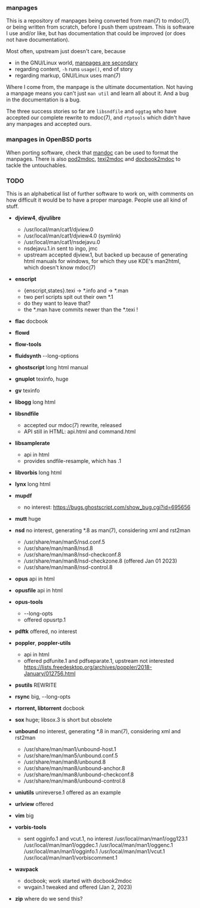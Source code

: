 ### manpages

This is a repository of manpages being converted from man(7) to mdoc(7),
or being written from scratch, before I push them upstream.
This is software I use and/or like, but has documentation
that could be improved (or does not have documentation).

Most often, upstream just doesn't care, because

* in the GNU/Linux world, [manpages are secondary](https://www.gnu.org/prep/standards/html_node/Man-Pages.html#Man-Pages)
* regarding content, `-h` runs `usage()`, end of story
* regarding markup, GNU/Linux uses man(7)

Where I come from, the manpage is the ultimate documentation.
Not having a manpage means you can't just `man util` and learn all about it.
And a bug in the documentation is a bug.

The three success stories so far are `libsndfile` and `oggtag`
who have accepted our complete rewrite to mdoc(7),
and `rtptools` which didn't have any manpages and accepted ours.

### manpages in OpenBSD ports

When porting software, check that
[mandoc](http://www.openbsd.org/faq/ports/specialtopics.html#Mandoc)
can be used to format the manpages.
There is also
[pod2mdoc](http://mdocml.bsd.lv/pod2mdoc/),
[texi2mdoc](http://mdocml.bsd.lv/texi2mdoc/) and
[docbook2mdoc](http://mdocml.bsd.lv/docbook2mdoc/)
to tackle the untouchables.

### TODO

This is an alphabetical list of further software to work on,
with comments on how difficult it would be to have a proper manpage.
People use all kind of stuff.

* **djview4**, **djvulibre**
	* /usr/local/man/cat1/djview.0
	* /usr/local/man/cat1/djview4.0 (symlink)
	* /usr/local/man/cat1/nsdejavu.0
	* nsdejavu.1.in sent to ingo, jmc
	* upstream accepted djview.1, but backed up
	because of generating html manuals for windows,
	for which they use KDE's man2html, which doesn't know mdoc(7)

* **enscript**
	 * {enscript,states}.texi -> *.info and -> *.man
	 * two perl scripts spit out their own *.1
	 * do they want to leave that?
	 * the *.man have commits newer than the *.texi !

* **flac**
	docbook

* **flowd**
* **flow-tools**

* **fluidsynth**
	--long-options

* **ghostscript**
	long html manual

* **gnuplot**
	texinfo, huge

* **gv**
	texinfo

* **libogg**
	long html

* **libsndfile**
	* accepted our mdoc(7) rewrite, released
	* API still in HTML: api.html and command.html

* **libsamplerate**
	* api in html
	* provides sndfile-resample, which has .1

* **libvorbis**
	long html

* **lynx**
	long html

* **mupdf**
	* no interest: https://bugs.ghostscript.com/show_bug.cgi?id=695656

* **mutt**
	huge

* **nsd**
	no interest, generating *.8 as man(7), considering xml and rst2man
	* /usr/share/man/man5/nsd.conf.5
	* /usr/share/man/man8/nsd.8
	* /usr/share/man/man8/nsd-checkconf.8
	* /usr/share/man/man8/nsd-checkzone.8 (offered Jan 01 2023)
	* /usr/share/man/man8/nsd-control.8

* **opus**
	api in html

* **opusfile**
	api in html

* **opus-tools**
	* --long-opts
	* offered opusrtp.1

* **pdftk**
	offered, no interest

* **poppler**, **poppler-utils**
	* api in html
	* offered pdfunite.1 and pdfseparate.1, upstream not interested
	https://lists.freedesktop.org/archives/poppler/2018-January/012756.html

* **psutils**
	REWRITE

* **rsync**
	big, --long-opts

* **rtorrent, libtorrent**
	docbook

* **sox**
	huge; libsox.3 is short but obsolete

* **unbound**
	no interest, generating *.8 in man(7), considering xml and rst2man
	* /usr/share/man/man1/unbound-host.1
	* /usr/share/man/man5/unbound.conf.5
	* /usr/share/man/man8/unbound.8
	* /usr/share/man/man8/unbound-anchor.8
	* /usr/share/man/man8/unbound-checkconf.8
	* /usr/share/man/man8/unbound-control.8

* **uniutils**
	unireverse.1 offered as an example

* **urlview**
	offered

* **vim**
	big

* **vorbis-tools**
	* sent ogginfo.1 and vcut.1, no interest
	/usr/local/man/man1/ogg123.1
	/usr/local/man/man1/oggdec.1
	/usr/local/man/man1/oggenc.1
	/usr/local/man/man1/ogginfo.1
	/usr/local/man/man1/vcut.1
	/usr/local/man/man1/vorbiscomment.1

* **wavpack**
	* docbook; work started with docbook2mdoc
	* wvgain.1 tweaked and offered (Jan 2, 2023)

* **zip**
	where do we send this?

